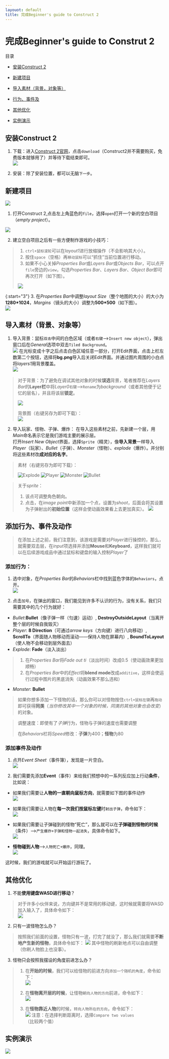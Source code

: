 ```yaml
---
layouot: default
title: 完成Beginner's guide to Construct 2
---
```


# 完成Beginner's guide to Construt 2

目录
* <a href="#c1">安装Construct 2</a>

* <a href="#c2">新建项目</a>

* <a href="#c3">导入素材（背景，对象等）</a>

* <a href="#c4">行为、事件及</a><!--大体完成 -->

* <a href="#c5">其他优化</a>

* <a href="#c6">实例演示</a>

## <a name="c1">安装Construct 2</a>

1. 下载：进入<a href="https://www.scirra.com/construct2" target="_blank">Construct 2官网</a>，点击`download`（Construct2并不需要购买，免费版本就够用了）并等待下载结束即可。  
![](../images/lab02/construct2%20官网.png)

2. 安装：除了安装位置，都可以无脑`下一步`。

## <a name="c2">新建项目</a>

![](../images/lab02/construct2%20UI.png)

1. 打开Construct 2,点击左上角蓝色的`file`，选择`open`打开一个新的空白项目（*empty project*）。

![](../images/lab02/emptyfile.png)

2. 建立空白项目之后有一些方便制作游戏的小技巧：
>1. `ctrl+鼠标滚轮`可以在*layout1*进行放缩操作（不会影响其大小）。
>2. 按住`space`（空格）再`移动鼠标`可以“抓住”当前位置进行移动。
>3. 如果不小心关掉*Properties Bar*或*Layers Bar*或*Objects Bar*，可以点开`file`旁边的`view`，勾选*Properties Bar*、*Layers Bar*、*Object Bar*即可再次打开（如下图）。
><img src="../images/lab02/bars.png">

{:start="3"}
3. 在*Properties Bar*中调整*layout Size*（整个地图的大小）的大小为**1280*1024**，*Margins*（镜头的大小）调整为**500*500**（如下图）。  
![](../images/lab02/bgsize.png)

## <a name="c3">导入素材（背景、对象等）</a>

1. 导入背景：鼠标`双击`中间的白色区域（或者`右键`-->`Insert new object`），弹出窗口后在*General*选项中双击`Tiled Background`。  
![](../images/lab02/tiledbg.png)
在光标变成十字之后点击白色区域任意一部分，打开Edit界面，点击上栏左数第二个按钮，选择将**bg.png**导入后关闭Edit界面。并通过图片周围的小白点将*layers1*用背景覆盖。  
![](../images/lab02/导入bg.png)

>对于背景：为了避免在调试其他对象的时候**误选**背景，笔者推荐在*Layers Bar*的**Layer栏**中将*Layer0*`右键`-->`Rename`为*background*（或者其他便于记忆的层名），并且将该层**锁定**。
>
>![](images/lab02/lockthebg.png)
>
>背景图（右键另存为即可下载）：  
>![](../images/lab02/bg.png)

2. 导入玩家、怪物、子弹、爆炸：
在导入这些素材之前，先新建一个层，用*Main*命名表示它是我们游戏主要的展示层。  
打开*Insert New Object*界面，选择`Sprite`（精灵），像**导入背景**一样导入*Player*（玩家）、*Bullet*（子弹）、*Monster*（怪物）、*explode*（爆炸）。并分别将这些素材改**成对应的名字**。

>素材（右键另存为即可下载）：
>
>![Explode](../images/lab02/explode.png)
>![Player](../images/lab02/player.png)
>![Monster](../images/lab02/monster.png)
>![Bullet](../images/lab02/bullet.png)

>关于*sprite*：
>
>1. 该点可调整角色朝向。
>2. 点击，在*image point*中新添加一个点，设置为*shoot*，后面会将其设置为子弹射出的**初始位置**（这样会使动画效果看上去更加真实）。
>![](../images/lab02/point.png)

## <a name="c4">添加行为、事件及动作</a>

>在添加上述之前，我们注意到，该游戏是需要对*Player*进行操控的，那么，就需要双击层，在*input*项选择并添加**Mouse**和**Keyboard**，这样我们就可以在后续游戏成品中通过鼠标和键盘的输入控制*Player*了

### 添加行为：
1. 选中对象，在*Properties Bar*的*Behaviors*栏中找到蓝色字体的`Behaviors`，点开。  
![](../images/lab02/whereisbehav.png)

2. 点击`加号`，在弹出的窗口，我们能见到许多不认识的行为，没有关系，我们只需要其中的几个行为就好：  
* *Bullet*:**Bullet**（像子弹一样（匀速）运动）, **DestroyOutsideLayout**（当离开整个层的时候自我毁灭）
* *Player*: **8 Direction**（可通过*arrow keys*（方向键）进行八向移动）, **ScrollTo**（界面随人物移动而滚动——保持人物在屏幕内）, **BoundToLayout**（使人物不会移动到层外面去）  
* *Explode*: **Fade**（淡入淡出）
>1. 在*Properties Bar*将*Fade out ti*（淡出时间）改成0.5（使动画效果更加顺畅）  
>2. 在*Properties Bar*中的*Effect*将**blend mode**改成`additive`，这样会使运行过程中图片的黑底消失（动画效果不那么违和）

* *Monster*: **Bullet**

>如果你想多添加一下怪物的话，那么你可以对怪物按住`ctrl+鼠标左键`再`拖动`即可获得**同类**（*当你修改其中一个对象的时候，同类的其他对象也会改变*）的对象。

>调整速度：即使有了*子弹*行为，怪物与子弹的速度也需要调整
>
>在*Behaviors*栏将*Speed*修改：**子弹**为400；**怪物**为80

### 添加事件及动作

1. 点开*Event Sheet*（事件簿），发现是一片空白。  
![](../images/lab02/whereises.png)

2. 我们需要先添加**Event**（事件）来给我们预想中的一系列反应加上行动**条件**，比如说：  
* 如果我们需要让**人物的一直朝向鼠标方向**，就需要如下图的事件动作  
![](../images/lab02/面向角度.png)

* 如果我们需要让人物在**每一次我们按鼠标左键**时`射出子弹`，命令如下：  
![](../images/lab02/shoot.png)

* 如果我们需要让子弹碰到的怪物“死亡”，那么就可以在**子弹碰到怪物的时候**（条件）-->`产生爆炸+子弹和怪物一起消失`，具体命令如下。  
![](../images/lab02/monsterdes.png)

* **怪物碰到人物**-->`人物死亡+爆炸`，同理。  
![](../images/lab02/Playerdie.png)

这时候，我们的游戏就可以开始运行游玩了。


## <a name="c5">其他优化</a>

1. 不能**使用键盘WASD进行移动**？  
>对于许多小伙伴来说，方向键并不是常用的移动键，这时候就需要将WASD加入输入了，具体命令如下：  
>![](../images/lab02/WASD.png)

2. 只有一波怪物怎么办？  
>按照我们前面的设置，怪物只有一波，打完了就没了，那么我们就需要**不断地产生新的怪物**，具体命令如下： 
>![](../images/lab02/rebirth.png)
其中怪物的刷新地点可以自由调整（你刷人物脸上也没事）。

3. 怪物只会按照我摆设的角度前进怎么办？  
>1. 在**开始的时候**，我们可以给怪物的前进方向`添加一个随机的角度`，命令如下：  
>![](../images/lab02/randomdegrees.png)
>
>2. 在**怪物离开层的时候**，让怪物`朝向人物的方向`前进，命令如下：  
>![](../images/lab02/outside.png)
>
>3. 在**怪物靠近人物**的时候，`转向人物所在的方向`，命令如下：  
>![](../images/lab02/toward.png)
>注意：在选择判断距离时，选择`Compare two values`（比较两个值）

## <a name="c6">实例演示</a>

![](../images/lab02/finish.gif)